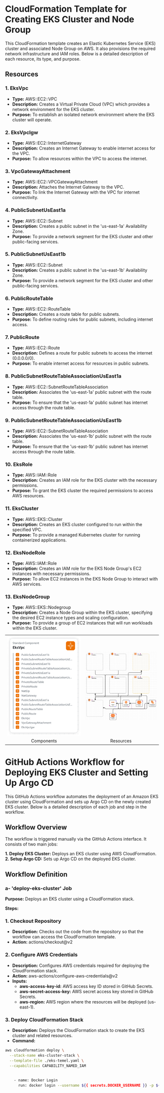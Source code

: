 # CloudFormation Template for Creating EKS Cluster and Node Group
This CloudFormation template creates an Elastic Kubernetes Service (EKS) cluster and associated Node Group on AWS. It also provisions the required network infrastructure and IAM roles. Below is a detailed description of each resource, its type, and purpose.

## Resources
### 1. EksVpc
- **Type:** AWS::EC2::VPC
- **Description:** Creates a Virtual Private Cloud (VPC) which provides a network environment for the EKS cluster.
- **Purpose:** To establish an isolated network environment where the EKS cluster will operate.
### 2. EksVpcIgw
- **Type:** AWS::EC2::InternetGateway
- **Description:** Creates an Internet Gateway to enable internet access for the VPC.
- **Purpose:** To allow resources within the VPC to access the internet.
### 3. VpcGatewayAttachment
- **Type:** AWS::EC2::VPCGatewayAttachment
- **Description:** Attaches the Internet Gateway to the VPC.
- **Purpose:** To link the Internet Gateway with the VPC for internet connectivity.
### 4. PublicSubnetUsEast1a
- **Type:** AWS::EC2::Subnet
- **Description:** Creates a public subnet in the 'us-east-1a' Availability Zone.
- **Purpose:** To provide a network segment for the EKS cluster and other public-facing services.
### 5. PublicSubnetUsEast1b
- **Type:** AWS::EC2::Subnet
- **Description:** Creates a public subnet in the 'us-east-1b' Availability Zone.
- **Purpose:** To provide a network segment for the EKS cluster and other public-facing services.
### 6. PublicRouteTable
- **Type:** AWS::EC2::RouteTable
- **Description:** Creates a route table for public subnets.
- **Purpose:** To define routing rules for public subnets, including internet access.
### 7. PublicRoute
- **Type:** AWS::EC2::Route
- **Description:** Defines a route for public subnets to access the internet (0.0.0.0/0).
- **Purpose:** To enable internet access for resources in public subnets.
### 8. PublicSubnetRouteTableAssociationUsEast1a
- **Type:** AWS::EC2::SubnetRouteTableAssociation
- **Description:** Associates the 'us-east-1a' public subnet with the route table.
- **Purpose:** To ensure that the 'us-east-1a' public subnet has internet access through the route table.
### 9. PublicSubnetRouteTableAssociationUsEast1b
- **Type:** AWS::EC2::SubnetRouteTableAssociation
- **Description:** Associates the 'us-east-1b' public subnet with the route table.
- **Purpose:** To ensure that the 'us-east-1b' public subnet has internet access through the route table.
### 10. EksRole
- **Type:** AWS::IAM::Role
- **Description:** Creates an IAM role for the EKS cluster with the necessary permissions.
- **Purpose:** To grant the EKS cluster the required permissions to access AWS resources.
### 11. EksCluster
- **Type:** AWS::EKS::Cluster
- **Description:** Creates an EKS cluster configured to run within the specified VPC.
- **Purpose:** To provide a managed Kubernetes cluster for running containerized applications.
### 12. EksNodeRole
- **Type:** AWS::IAM::Role
- **Description:** Creates an IAM role for the EKS Node Group's EC2 instances with necessary permissions.
- **Purpose:** To allow EC2 instances in the EKS Node Group to interact with AWS services.
### 13. EksNodeGroup
- **Type:** AWS::EKS::Nodegroup
- **Description:** Creates a Node Group within the EKS cluster, specifying the desired EC2 instance types and scaling configuration.
- **Purpose:** To provide a group of EC2 instances that will run workloads within the EKS cluster.



<table align="center">
  <tr>
    <td><img src="images/a1-components.png" alt="Components" width="350"></td>
    <td><img src="images/a2-resources.png" alt="Resources" width="350"></td>
  </tr>
  <tr>
    <td align="center"><a  title="Settings">Components</a></td>
    <td align="center"><a  title="Settings">Resources</a></td>
  </tr>
</table>


# GitHub Actions Workflow for Deploying EKS Cluster and Setting Up Argo CD
This GitHub Actions workflow automates the deployment of an Amazon EKS cluster using CloudFormation and sets up Argo CD on the newly created EKS cluster. Below is a detailed description of each job and step in the workflow.

## Workflow Overview
The workflow is triggered manually via the GitHub Actions interface. It consists of two main jobs:

**1. Deploy EKS Cluster:** Deploys an EKS cluster using AWS CloudFormation.  
**2. Setup Argo CD:** Sets up Argo CD on the deployed EKS cluster.
## Workflow Definition
### a- 'deploy-eks-cluster' Job
**Purpose:** Deploys an EKS cluster using a CloudFormation stack.

**Steps:**

### 1. Checkout Repository

- **Description:** Checks out the code from the repository so that the workflow can access the CloudFormation template.
- **Action:** actions/checkout@v2
### 2. Configure AWS Credentials

- **Description:** Configures AWS credentials required for deploying the CloudFormation stack.
- **Action:** aws-actions/configure-aws-credentials@v2
- **Inputs:**
  - **aws-access-key-id:** AWS access key ID stored in GitHub Secrets.
  - **aws-secret-access-key:** AWS secret access key stored in GitHub Secrets.
  - **aws-region:** AWS region where the resources will be deployed (us-east-1).
### 3. Deploy CloudFormation Stack

- **Description:** Deploys the CloudFormation stack to create the EKS cluster and related resources.
- **Command:**
```sh
aws cloudformation deploy \
  --stack-name eks-cluster-stack \
  --template-file ./eks-temel.yaml \
  --capabilities CAPABILITY_NAMED_IAM
```


```sh

    - name: Docker Login
      run: docker login --username ${{ secrets.DOCKER_USERNAME }} -p ${{ secrets.DOCKER_PWD }}

```